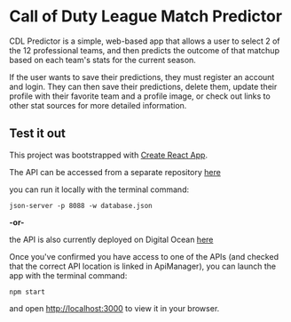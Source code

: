 # Call of Duty League Match Predictor

CDL Predictor is a simple, web-based app that allows a user to select 2 of the 12 professional teams, and then predicts the outcome of that matchup based on each team's stats for the current season. 

If the user wants to save their predictions, they must register an account and login. They can then save their predictions, delete them, update their profile with their favorite team and a profile image, or check out links to other stat sources for more detailed information.

## Test it out

This project was bootstrapped with [Create React App](https://github.com/facebook/create-react-app).

The API can be accessed from a separate repository [here](https://github.com/guacajoely/cdl-predictor-api) 

you can run it locally with the terminal command: 

`json-server -p 8088 -w database.json`

**-or-**

the API is also currently deployed on Digital Ocean [here](https://cdl-predictor-api-huee9.ondigitalocean.app/)

Once you've confirmed you have access to one of the APIs (and checked that the correct API location is linked in ApiManager), you can launch the app with the terminal command:

`npm start`

and open [http://localhost:3000](http://localhost:3000) to view it in your browser.
